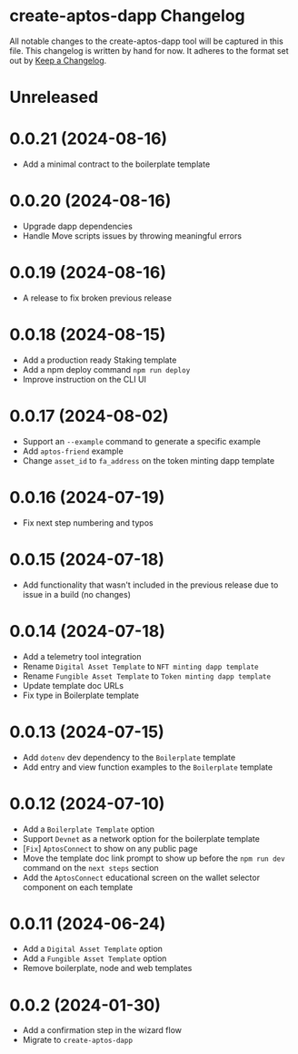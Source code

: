 # create-aptos-dapp Changelog

All notable changes to the create-aptos-dapp tool will be captured in this file. This changelog is written by hand for now. It adheres to the format set out by [Keep a Changelog](https://keepachangelog.com/en/1.0.0/).

# Unreleased

# 0.0.21 (2024-08-16)

- Add a minimal contract to the boilerplate template

# 0.0.20 (2024-08-16)

- Upgrade dapp dependencies
- Handle Move scripts issues by throwing meaningful errors

# 0.0.19 (2024-08-16)

- A release to fix broken previous release

# 0.0.18 (2024-08-15)

- Add a production ready Staking template
- Add a npm deploy command `npm run deploy`
- Improve instruction on the CLI UI

# 0.0.17 (2024-08-02)

- Support an `--example` command to generate a specific example
- Add `aptos-friend` example
- Change `asset_id` to `fa_address` on the token minting dapp template

# 0.0.16 (2024-07-19)

- Fix next step numbering and typos

# 0.0.15 (2024-07-18)

- Add functionality that wasn't included in the previous release due to issue in a build (no changes)

# 0.0.14 (2024-07-18)

- Add a telemetry tool integration
- Rename `Digital Asset Template` to `NFT minting dapp template`
- Rename `Fungible Asset Template` to `Token minting dapp template`
- Update template doc URLs
- Fix type in Boilerplate template

# 0.0.13 (2024-07-15)

- Add `dotenv` dev dependency to the `Boilerplate` template
- Add entry and view function examples to the `Boilerplate` template

# 0.0.12 (2024-07-10)

- Add a `Boilerplate Template` option
- Support `Devnet` as a network option for the boilerplate template
- [`Fix`] `AptosConnect` to show on any public page
- Move the template doc link prompt to show up before the `npm run dev` command on the `next steps` section
- Add the `AptosConnect` educational screen on the wallet selector component on each template

# 0.0.11 (2024-06-24)

- Add a `Digital Asset Template` option
- Add a `Fungible Asset Template` option
- Remove boilerplate, node and web templates

# 0.0.2 (2024-01-30)

- Add a confirmation step in the wizard flow
- Migrate to `create-aptos-dapp`

